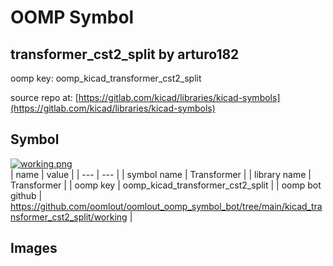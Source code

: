 # OOMP Symbol  
## transformer_cst2_split  by arturo182  
  
oomp key: oomp_kicad_transformer_cst2_split  
  
source repo at: [https://gitlab.com/kicad/libraries/kicad-symbols](https://gitlab.com/kicad/libraries/kicad-symbols)  
## Symbol  
  
[![working.png](working_600.png)](working.png)  
| name | value | 
| --- | --- | 
| symbol name | Transformer | 
| library name | Transformer | 
| oomp key | oomp_kicad_transformer_cst2_split | 
| oomp bot github | https://github.com/oomlout/oomlout_oomp_symbol_bot/tree/main/kicad_transformer_cst2_split/working | 
## Images  

